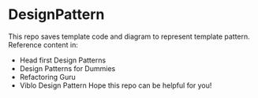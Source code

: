 # DesignPattern
This repo saves template code and diagram to represent template pattern. Reference content in:
* Head first Design Patterns
* Design Patterns for Dummies
* Refactoring Guru
* Viblo Design Pattern
Hope this repo can be helpful for you!
